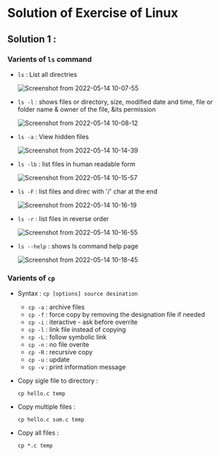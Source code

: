 # Solution of Exercise of Linux

## Solution 1 :
### Varients of <code>ls</code> command

* <code>ls</code> : List all directries
  
   ![Screenshot from 2022-05-14 10-07-55](https://user-images.githubusercontent.com/78868769/168410978-63e8ae52-3aa1-48e5-a88a-19a1dc141f46.png)

* <code>ls -l</code> : shows files or directory, size, modified date and time, file or folder name & owner of the file, &its permission

    ![Screenshot from 2022-05-14 10-08-12](https://user-images.githubusercontent.com/78868769/168410983-88ecca38-1d32-4a22-97ca-cf372128be2a.png)

* <code>ls -a</code> : View hidden files

    ![Screenshot from 2022-05-14 10-14-39](https://user-images.githubusercontent.com/78868769/168411042-f21d422d-4d98-41a4-98e5-786fd2779ad6.png)
    
* <code>ls -lb</code> : list files in human readable form

    ![Screenshot from 2022-05-14 10-15-57](https://user-images.githubusercontent.com/78868769/168411097-051b6b6b-7fa2-4e60-a73e-a776c12b951a.png)

* <code>ls -F</code> : list files and direc with '/' char at the end

    ![Screenshot from 2022-05-14 10-16-19](https://user-images.githubusercontent.com/78868769/168411106-578c3185-7c4c-4278-9f89-922d4e1a2c62.png)

* <code>ls -r</code> : list files in reverse order

    ![Screenshot from 2022-05-14 10-16-55](https://user-images.githubusercontent.com/78868769/168411111-d60129b7-8331-45d0-bfb0-fcefcbadb196.png)

* <code>ls --help</code> : shows ls command help page

    ![Screenshot from 2022-05-14 10-18-45](https://user-images.githubusercontent.com/78868769/168411133-ae3acc1d-65e1-4863-9629-6f09f9edee15.png)


### Varients of <code>cp</code>


* Syntax : <code>cp [options] source desination</code>

    * <code>cp -a</code> : archive files
    * <code>cp -f</code> : force copy by removing the designation file if needed
    * <code>cp -i</code> : iteractive - ask before overrite
    * <code>cp -l</code> : link file instead of copying
    * <code>cp -L</code> : follow symbolic link
    * <code>cp -n</code> : no file overite
    * <code>cp -R</code> : recursive copy
    * <code>cp -u</code> : update
    * <code>cp -v</code> : print information message

* Copy sigle file to directory :
    
    <code>cp hello.c temp</code>

* Copy multiple files :

    <code>cp hello.c sum.c temp</code>

* Copy all files :

    <code>cp *.c temp</code>
